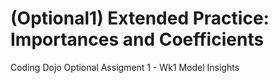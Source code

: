# (Optional1) Extended Practice: Importances and Coefficients
 Coding Dojo Optional Assigment 1 - Wk1 Model Insights
